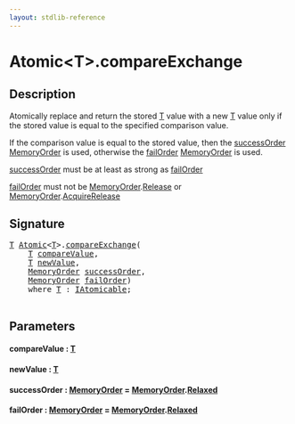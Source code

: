 ```yaml
---
layout: stdlib-reference
---
```


# Atomic\<T\>\.compareExchange

## Description

Atomically replace and return the stored <span class='code'><a href="../types/atomic-0/index#typeparam-T" class="code_type">T</a></span> value with a new <span class='code'><a href="../types/atomic-0/index#typeparam-T" class="code_type">T</a></span> value
only if the stored value is equal to the specified comparison value.

If the comparison value is equal to the stored value, then the
<span class='code'><a href="compareexchange-7#decl-successOrder" class="code_param">successOrder</a></span> <span class='code'><a href="../types/memoryorder-06/index" class="code_type">MemoryOrder</a></span> is used, otherwise the <span class='code'><a href="compareexchange-7#decl-failOrder" class="code_param">failOrder</a></span>
<span class='code'><a href="../types/memoryorder-06/index" class="code_type">MemoryOrder</a></span> is used.

<span class='code'><a href="compareexchange-7#decl-successOrder" class="code_param">successOrder</a></span> must be at least as strong as <span class='code'><a href="compareexchange-7#decl-failOrder" class="code_param">failOrder</a></span>

<span class='code'><a href="compareexchange-7#decl-failOrder" class="code_param">failOrder</a></span> must not be <span class='code'><a href="../types/memoryorder-06/index" class="code_type">MemoryOrder</a>.<a href="../types/memoryorder-06/index#decl-Release" class="code_var">Release</a></span> or <span class='code'><a href="../types/memoryorder-06/index" class="code_type">MemoryOrder</a>.<a href="../types/memoryorder-06/index#decl-AcquireRelease" class="code_var">AcquireRelease</a></span>




## Signature 

<pre>
<a href="../types/atomic-0/index#typeparam-T" class="code_type">T</a> <a href="../types/atomic-0/index" class="code_type">Atomic</a>&lt;<a href="../types/atomic-0/index#typeparam-T" class="code_type">T</a>&gt;.<a href="compareexchange-7">compareExchange</a>(
    <a href="../types/atomic-0/index#typeparam-T" class="code_type">T</a> <a href="compareexchange-7#decl-compareValue" class="code_param">compareValue</a>,
    <a href="../types/atomic-0/index#typeparam-T" class="code_type">T</a> <a href="compareexchange-7#decl-newValue" class="code_param">newValue</a>,
    <a href="../types/memoryorder-06/index" class="code_type">MemoryOrder</a> <a href="compareexchange-7#decl-successOrder" class="code_param">successOrder</a>,
    <a href="../types/memoryorder-06/index" class="code_type">MemoryOrder</a> <a href="compareexchange-7#decl-failOrder" class="code_param">failOrder</a>)
    <span class='code_keyword'>where</span> <a href="../types/atomic-0/index#typeparam-T" class="code_type">T</a> : <a href="../interfaces/iatomicable-01/index" class="code_type">IAtomicable</a>;

</pre>

## Parameters

####  <a id="decl-compareValue"></a>compareValue  : [T](../types/atomic-0/index#typeparam-T)
####  <a id="decl-newValue"></a>newValue  : [T](../types/atomic-0/index#typeparam-T)
####  <a id="decl-successOrder"></a>successOrder  : [MemoryOrder](../types/memoryorder-06/index) = [MemoryOrder](../types/memoryorder-06/index)\.[Relaxed](../types/memoryorder-06/index#decl-Relaxed)
####  <a id="decl-failOrder"></a>failOrder  : [MemoryOrder](../types/memoryorder-06/index) = [MemoryOrder](../types/memoryorder-06/index)\.[Relaxed](../types/memoryorder-06/index#decl-Relaxed)

